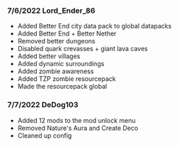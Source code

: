 ### 7/6/2022 Lord_Ender_86
- Added Better End city data pack to global datapacks
- Added Better End + Better Nether
- Removed better dungeons
- Disabled quark crevasses + giant lava caves
- Added better villages
- Added dynamic surroundings
- Added zombie awareness 
- Added TZP zombie resourcepack
- Made the resourcepack global 

### 7/7/2022 DeDog103
- Added 12 mods to the mod unlock menu
- Removed Nature's Aura and Create Deco
- Cleaned up config
